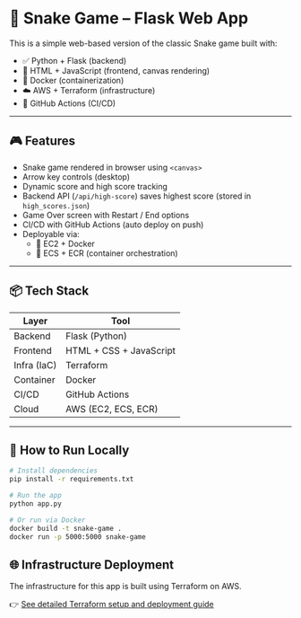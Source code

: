 # 🐍 Snake Game – Flask Web App

This is a simple web-based version of the classic Snake game built with:

- ✅ Python + Flask (backend)
- 🎨 HTML + JavaScript (frontend, canvas rendering)
- 🐳 Docker (containerization)
- ☁️ AWS + Terraform (infrastructure)
- 🔁 GitHub Actions (CI/CD)

---

## 🎮 Features

- Snake game rendered in browser using `<canvas>`
- Arrow key controls (desktop)
- Dynamic score and high score tracking
- Backend API (`/api/high-score`) saves highest score (stored in `high_scores.json`)
- Game Over screen with Restart / End options
- CI/CD with GitHub Actions (auto deploy on push)
- Deployable via:
  - 🔹 EC2 + Docker
  - 🔹 ECS + ECR (container orchestration)

---

## 📦 Tech Stack

| Layer        | Tool                        |
|--------------|-----------------------------|
| Backend      | Flask (Python)              |
| Frontend     | HTML + CSS + JavaScript     |
| Infra (IaC)  | Terraform                   |
| Container    | Docker                      |
| CI/CD        | GitHub Actions              |
| Cloud        | AWS (EC2, ECS, ECR)         |

---

## 🚀 How to Run Locally

```bash
# Install dependencies
pip install -r requirements.txt

# Run the app
python app.py

# Or run via Docker
docker build -t snake-game .
docker run -p 5000:5000 snake-game
```


## 🌐 Infrastructure Deployment

The infrastructure for this app is built using Terraform on AWS.

👉 [See detailed Terraform setup and deployment guide](aws-infra/README.md)
